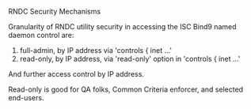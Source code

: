 RNDC Security Mechanisms


Granularity of RNDC utility security in accessing the ISC Bind9 
named daemon control are:

1.  full-admin, by IP address via 'controls { inet ...'
2.  read-only, by IP address, via 'read-only' option in 'controls { inet ...'

And further access control by IP address.

Read-only is good for QA folks, Common Criteria 
enforcer, and selected end-users.
